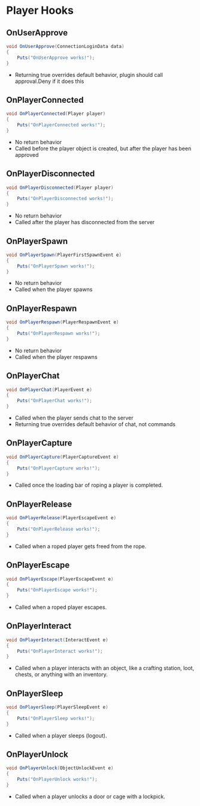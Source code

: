 # Player Hooks

## OnUserApprove

``` csharp
void OnUserApprove(ConnectionLoginData data)
{
    Puts("OnUserApprove works!");
}
```

 * Returning true overrides default behavior, plugin should call approval.Deny if it does this

## OnPlayerConnected

``` csharp
void OnPlayerConnected(Player player)
{
    Puts("OnPlayerConnected works!");
}
```

 * No return behavior
 * Called before the player object is created, but after the player has been approved

## OnPlayerDisconnected

``` csharp
void OnPlayerDisconnected(Player player)
{
    Puts("OnPlayerDisconnected works!");
}
```

 * No return behavior
 * Called after the player has disconnected from the server

## OnPlayerSpawn

``` csharp
void OnPlayerSpawn(PlayerFirstSpawnEvent e)
{
    Puts("OnPlayerSpawn works!");
}
```

 * No return behavior
 * Called when the player spawns

## OnPlayerRespawn

``` csharp
void OnPlayerRespawn(PlayerRespawnEvent e)
{
    Puts("OnPlayerRespawn works!");
}
```

 * No return behavior
 * Called when the player respawns

## OnPlayerChat

``` csharp
void OnPlayerChat(PlayerEvent e)
{
    Puts("OnPlayerChat works!");
}
```

 * Called when the player sends chat to the server
 * Returning true overrides default behavior of chat, not commands

## OnPlayerCapture

``` csharp
void OnPlayerCapture(PlayerCaptureEvent e)
{
    Puts("OnPlayerCapture works!");
}
```

 * Called once the loading bar of roping a player is completed.

## OnPlayerRelease

``` csharp
void OnPlayerRelease(PlayerEscapeEvent e)
{
    Puts("OnPlayerRelease works!");
}
```

 * Called when a roped player gets freed from the rope.
 
## OnPlayerEscape

``` csharp
void OnPlayerEscape(PlayerEscapeEvent e)
{
    Puts("OnPlayerEscape works!");
}
```

 * Called when a roped player escapes.
 
## OnPlayerInteract

``` csharp
void OnPlayerInteract(InteractEvent e)
{
    Puts("OnPlayerInteract works!");
}
```

 * Called when a player interacts with an object, like a crafting station, loot, chests, or anything with an inventory.
 
 ## OnPlayerSleep

``` csharp
void OnPlayerSleep(PlayerSleepEvent e)
{
    Puts("OnPlayerSleep works!");
}
```

 * Called when a player sleeps (logout).
 
## OnPlayerUnlock

``` csharp
void OnPlayerUnlock(ObjectUnlockEvent e)
{
    Puts("OnPlayerUnlock works!");
}
```

 * Called when a player unlocks a door or cage with a lockpick.
